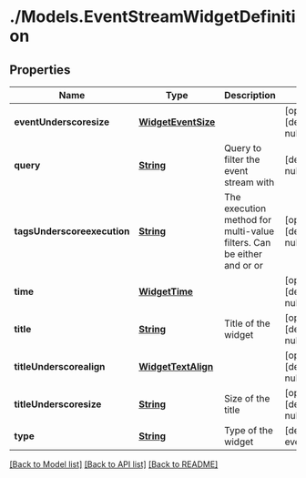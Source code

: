 # ./Models.EventStreamWidgetDefinition
## Properties

Name | Type | Description | Notes
------------ | ------------- | ------------- | -------------
**eventUnderscoresize** | [**WidgetEventSize**][1] |  | [optional] [default to null]
**query** | [**String**][2] | Query to filter the event stream with | [default to null]
**tagsUnderscoreexecution** | [**String**][2] | The execution method for multi-value filters. Can be either and or or | [optional] [default to null]
**time** | [**WidgetTime**][3] |  | [optional] [default to null]
**title** | [**String**][2] | Title of the widget | [optional] [default to null]
**titleUnderscorealign** | [**WidgetTextAlign**][4] |  | [optional] [default to null]
**titleUnderscoresize** | [**String**][2] | Size of the title | [optional] [default to null]
**type** | [**String**][2] | Type of the widget | [default to event_stream]

[[Back to Model list]][5] [[Back to API list]][6] [[Back to README]][7]

[1]: WidgetEventSize.md
[2]: string.md
[3]: WidgetTime.md
[4]: WidgetTextAlign.md
[5]: ../README.md#documentation-for-models
[6]: ../README.md#documentation-for-api-endpoints
[7]: ../README.md

